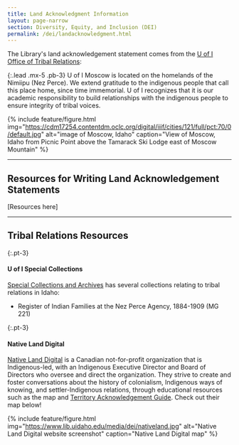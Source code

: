 ```yaml
---
title: Land Acknowledgment Information
layout: page-narrow
section: Diversity, Equity, and Inclusion (DEI)
permalink: /dei/landacknowledgment.html
---
```


The Library's land acknowledgement statement comes from the [U of I Office of Tribal Relations](https://www.uidaho.edu/president/direct-reports/tribal-relations):

{:.lead .mx-5 .pb-3}
U of I Moscow is located on the homelands of the Nimiipu (Nez Perce). 
We extend gratitude to the indigenous people that call this place home, since time immemorial. 
U of I recognizes that it is our academic responsibility to build relationships with the indigenous people to ensure integrity of tribal voices.

{% include feature/figure.html img="https://cdm17254.contentdm.oclc.org/digital/iiif/cities/121/full/pct:70/0/default.jpg" alt="image of Moscow, Idaho" caption="View of Moscow, Idaho from Picnic Point above the Tamarack Ski Lodge east of Moscow Mountain" %}

---

## Resources for Writing Land Acknowledgement Statements

[Resources here]

---

## Tribal Relations Resources

{:.pt-3}
#### U of I Special Collections
[Special Collections and Archives](https://www.lib.uidaho.edu/special-collections/) has several collections relating to tribal relations in Idaho: 
- Register of Indian Families at the Nez Perce Agency, 1884-1909 (MG 221)

{:.pt-3}
#### Native Land Digital
[Native Land Digital](https://native-land.ca/) is a Canadian not-for-profit organization that is Indigenous-led, with an Indigenous Executive Director and Board of Directors who oversee and direct the organization. 
They strive to create and foster conversations about the history of colonialism, Indigenous ways of knowing, and settler-Indigenous relations, through educational resources such as the map and [Territory Acknowledgement Guide](https://native-land.ca/resources/territory-acknowledgement/). 
Check out their map below!

{% include feature/figure.html img="https://www.lib.uidaho.edu/media/dei/nativeland.jpg" alt="Native Land Digital website screenshot" caption="Native Land Digital map" %}